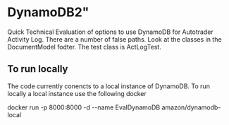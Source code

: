 # DynamoDB2" 
Quick Technical Evaluation of options to use DynamoDB for Autotrader Activity Log.
There are a number of false paths.
Look at the classes in the DocumentModel fodter.
The test class is ActLogTest.

## To run locally
The code currently conencts to a local instance of DynamoDB.
To run locally a local instance use the following docker

  docker run -p 8000:8000 -d --name EvalDynamoDB amazon/dynamodb-local
